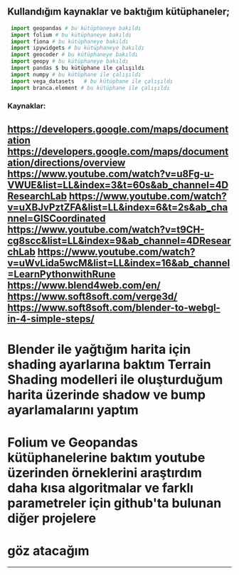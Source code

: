 ## Kullandığım kaynaklar ve baktığım kütüphaneler;

```python
 import geopandas # bu kütüphaneye bakıldı
 import folium # bu kütüphaneye bakıldı
 import fiona # bu kütüphaneye bakıldı
 import ipywidgets # bu kütüphaneye bakıldı
 import geocoder # bu kütüphaneye bakıldı
 import geopy # bu kütüphaneye bakıldı
 import pandas $ bu kütüphane ile çalışıldı
 import numpy # bu kütüphane ile çalışıldı
 import vega_datasets   # bu kütüphane ile çalışıldı
 import branca.element # bu kütüphane ile çalışıldı
```
### Kaynaklar: 
https://developers.google.com/maps/documentation
https://developers.google.com/maps/documentation/directions/overview
https://www.youtube.com/watch?v=u8Fg-u-VWUE&list=LL&index=3&t=60s&ab_channel=4DResearchLab
https://www.youtube.com/watch?v=uXBJvPztZFA&list=LL&index=6&t=2s&ab_channel=GISCoordinated
https://www.youtube.com/watch?v=t9CH-cg8scc&list=LL&index=9&ab_channel=4DResearchLab
https://www.youtube.com/watch?v=uWvLida5wcM&list=LL&index=16&ab_channel=LearnPythonwithRune
https://www.blend4web.com/en/
https://www.soft8soft.com/verge3d/
https://www.soft8soft.com/blender-to-webgl-in-4-simple-steps/
-----------------------------------------------------------------
# Blender ile yağtığım harita için shading ayarlarına baktım Terrain Shading modelleri ile oluşturduğum harita üzerinde shadow ve bump ayarlamalarını yaptım
# Folium ve Geopandas kütüphanelerine baktım youtube üzerinden örneklerini araştırdım daha kısa algoritmalar ve farklı parametreler için github'ta bulunan diğer projelere 
# göz atacağım
-----------------------------------------------------------------
